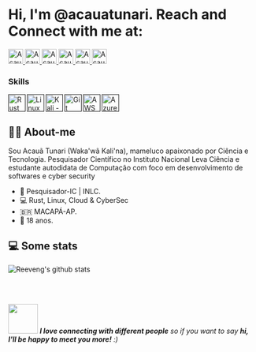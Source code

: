 # Hi, I'm @acauatunari. Reach and Connect with me at: 

<p align="left">

  <a href="https://www.linkedin.com/in/acauatunari/">
    <img src="https://www.vectorlogo.zone/logos/linkedin/linkedin-icon.svg" alt="Acauã Tunari's LinkedIn Profile" height="30" width="30">
  </a>

  <a href="https://pt.stackoverflow.com/users/198188/acau%c3%a3-tunari?tab=profile">
    <img src="https://www.vectorlogo.zone/logos/stackoverflow/stackoverflow-icon.svg" alt="Acauã Tunari's Stack Overflow Profile" height="30" width="30">
  </a>

  <a href="https://forum.zorin.com/u/acauatunari"> 
    <img src="https://cdn.jsdelivr.net/npm/simple-icons@3.13.0/icons/zorin.svg" alt="Acauã Tunari on Zorin OS" height="30" width="30">
  </a>
  
  <a href="https://t.me/acauatunari"> 
    <img src="https://www.vectorlogo.zone/logos/telegram/telegram-icon.svg" alt="Acauã Tunari's Telegram Profile" height="30" width="30">
  </a>
  
  <a href="https://www.facebook.com/acauatunari/"> 
    <img src="https://www.vectorlogo.zone/logos/facebook/facebook-icon.svg" alt="Acauã Tunari's Facebook Profile" height="30" width="30">
  </a>
  
  <a href="https://www.instagram.com/acauatunari/"> 
    <img src="https://www.vectorlogo.zone/logos/instagram/instagram-icon.svg" alt="Acauã Tunari's Instagram Profile" height="30" width="30">
  </a>
  
</p>

### Skills 

[<img align="left" alt="Rust" width="35px" src="https://www.rust-lang.org/logos/rust-logo-32x32.png" />]()

[<img align="left" alt="Linux" width="35px" src="https://img.icons8.com/color/50/000000/linux--v2.png" />]()

[<img align="left" alt="Kali - Cybersec" width="35px" src="https://img.icons8.com/color/48/000000/kali-linux.png" />]()

[<img align="left" alt="Git" width="35px" src="https://img.icons8.com/color/48/000000/git.png" />]()

[<img align="left" alt="AWS" width="35px" src="https://img.icons8.com/color/48/000000/amazon-web-services.png" />]()

[<img align="left" alt="Azure" width="35px" src="https://img.icons8.com/fluency/48/000000/azure-1.png" />]()

<br />
<br />

<h2>👨🏽 About-me</h2>

Sou Acauã Tunari (Waka'wã Kali'na), mameluco apaixonado por Ciência e Tecnologia. Pesquisador Científico no Instituto Nacional Leva Ciência e estudante autodidata de Computação com foco em desenvolvimento de softwares e cyber security

- 🔬 Pesquisador-IC | INLC.
- 💻 Rust, Linux, Cloud & CyberSec
- 🇧🇷 MACAPÁ-AP.
- 🍰 18 anos.

<h2>💻 Some stats</h2>

![Reeveng's github stats](https://github-readme-stats.vercel.app/api?username=acauatunari&show_icons=true&title_color=fff&icon_color=79ff97&text_color=9f9f9f&bg_color=151515)

<br />
<br />

<img src="https://media.giphy.com/media/LnQjpWaON8nhr21vNW/giphy.gif" width="60"> <em><b>I love connecting with different people</b> so if you want to say <b>hi, I'll be happy to meet you more!</b> :)

